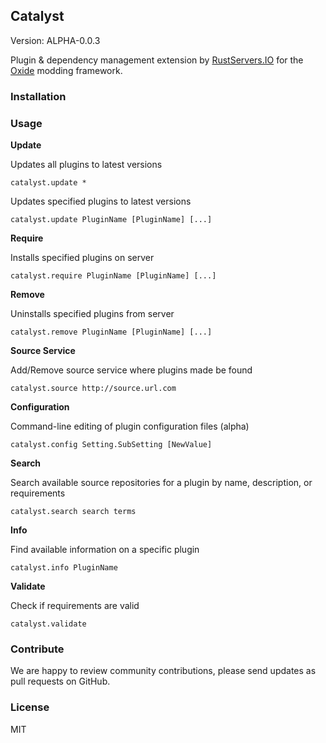 ## Catalyst 

Version: ALPHA-0.0.3

Plugin & dependency management extension by [RustServers.IO](http://rustservers.io) for the [Oxide](http://oxidemod.org) modding framework.

### Installation

### Usage

**Update**

Updates all plugins to latest versions

````catalyst.update *````

Updates specified plugins to latest versions

````catalyst.update PluginName [PluginName] [...]````

**Require**

Installs specified plugins on server

````catalyst.require PluginName [PluginName] [...]````

**Remove**

Uninstalls specified plugins from server

````catalyst.remove PluginName [PluginName] [...]````

**Source Service**

Add/Remove source service where plugins made be found

````catalyst.source http://source.url.com````

**Configuration**

Command-line editing of plugin configuration files (alpha)

````catalyst.config Setting.SubSetting [NewValue]````

**Search**

Search available source repositories for a plugin by name, description, or requirements

````catalyst.search search terms````

**Info**

Find available information on a specific plugin

````catalyst.info PluginName````

**Validate**

Check if requirements are valid

``catalyst.validate``

### Contribute

We are happy to review community contributions, please send updates as pull requests on GitHub.

### License

MIT
